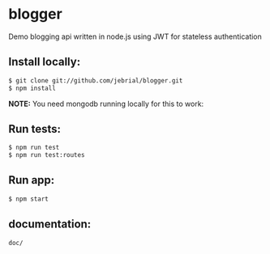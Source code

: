 # blogger

Demo blogging api written in node.js using JWT for stateless authentication

## Install locally:

```sh
$ git clone git://github.com/jebrial/blogger.git
$ npm install
```

**NOTE:** You need mongodb running locally for this to work:

## Run tests:

```sh
$ npm run test
$ npm run test:routes
```

## Run app:

```sh
$ npm start
```
## documentation:
```sh
doc/
```
